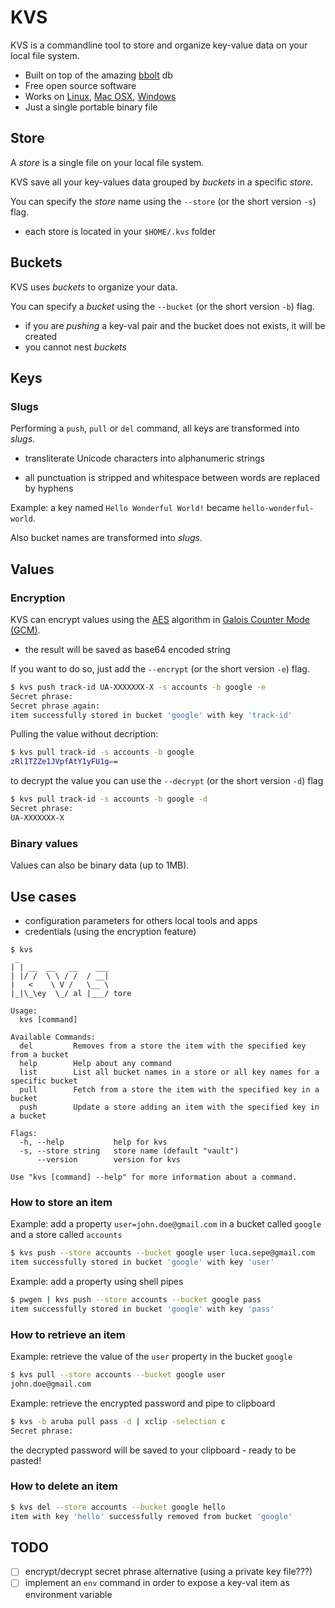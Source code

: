 # KVS

KVS is a commandline tool to store and organize key-value data on your local file system.

- Built on top of the amazing [bbolt](https://github.com/etcd-io/bbolt) db
- Free open source software
- Works on [Linux](https://github.com/lucasepe/kvs/releases/latest), [Mac OSX](https://github.com/lucasepe/kvs/releases/latest), [Windows](https://github.com/lucasepe/kvs/releases/latest)
- Just a single portable binary file

## Store

A _store_ is a single file on your local file system.

KVS save all your key-values data grouped by _buckets_ in a specific _store_.

You can specify the _store_ name using the `--store` (or the short version `-s`) flag.

- each store is located in your `$HOME/.kvs` folder

## Buckets

KVS uses _buckets_ to organize your data. 

You can specify a _bucket_ using the `--bucket` (or the short version `-b`) flag.

- if you are _pushing_ a key-val pair and the bucket does not exists, it will be created
- you cannot nest _buckets_

## Keys

### Slugs

Performing a `push`, `pull` or `del` command, all keys are transformed into _slugs_.

- transliterate Unicode characters into alphanumeric strings

- all punctuation is stripped and whitespace between words are replaced by hyphens

Example: a key named `Hello Wonderful World!` became `hello-wonderful-world`.

Also bucket names are transformed into _slugs_.

## Values 

### Encryption

KVS can encrypt values using the [AES](https://it.wikipedia.org/wiki/Advanced_Encryption_Standard) algorithm in [Galois Counter Mode (GCM)](https://en.wikipedia.org/wiki/Galois/Counter_Mode).

 - the result will be saved as base64 encoded string

If you want to do so, just add the `--encrypt` (or the short version `-e`) flag.

```bash
$ kvs push track-id UA-XXXXXXX-X -s accounts -b google -e
Secret phrase: 
Secret phrase again:
item successfully stored in bucket 'google' with key 'track-id'
```

Pulling the value without decription:

```bash
$ kvs pull track-id -s accounts -b google
zRl1TZZe1JVpfAtY1yFU1g==
```

to decrypt the value you can use the `--decrypt` (or the short version `-d`) flag

```bash
$ kvs pull track-id -s accounts -b google -d
Secret phrase: 
UA-XXXXXXX-X
```

### Binary values

Values ​​can also be binary data (up to 1MB).

## Use cases

- configuration parameters for others local tools and apps
- credentials (using the encryption feature)

```text
$ kvs
 _
| | __  __   __    ___ 
| |/ /  \ \ / /  / __|
|   <    \ V /   \__ \
|_|\_\ey  \_/ al |___/ tore

Usage:
  kvs [command]

Available Commands:
  del         Removes from a store the item with the specified key from a bucket
  help        Help about any command
  list        List all bucket names in a store or all key names for a specific bucket
  pull        Fetch from a store the item with the specified key in a bucket
  push        Update a store adding an item with the specified key in a bucket

Flags:
  -h, --help           help for kvs
  -s, --store string   store name (default "vault")
      --version        version for kvs

Use "kvs [command] --help" for more information about a command.
```

### How to store an item

Example: add a property `user=john.doe@gmail.com` in a bucket called `google` and a store called `accounts`

```bash
$ kvs push --store accounts --bucket google user luca.sepe@gmail.com
item successfully stored in bucket 'google' with key 'user'
```

Example: add a property using shell pipes

```bash
$ pwgen | kvs push --store accounts --bucket google pass
item successfully stored in bucket 'google' with key 'pass'
```

### How to retrieve an item

Example: retrieve the value of the `user` property in the bucket `google`

```bash
$ kvs pull --store accounts --bucket google user
john.doe@gmail.com
```

Example: retrieve the encrypted password and pipe to clipboard

```bash
$ kvs -b aruba pull pass -d | xclip -selection c
Secret phrase: 
```

the decrypted password will be saved to your clipboard - ready to be pasted!

### How to delete an item

```bash
$ kvs del --store accounts --bucket google hello
item with key 'hello' successfully removed from bucket 'google'
```

## TODO

- [ ] encrypt/decrypt secret phrase alternative (using a private key file???)
- [ ] implement an `env` command in order to expose a key-val item as environment variable